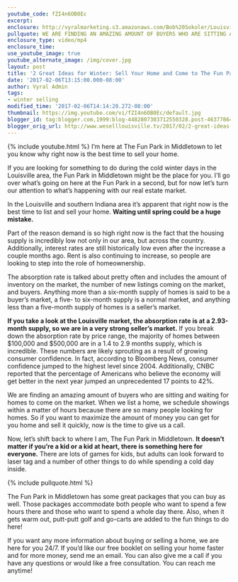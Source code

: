 ```yaml
---
youtube_code: fZI4n6OB0Ec
excerpt:
enclosure: http://vyralmarketing.s3.amazonaws.com/Bob%20Sokoler/Louisville%20Real%20Estate-%20Feb%201.mp4
pullquote: WE ARE FINDING AN AMAZING AMOUNT OF BUYERS WHO ARE SITTING AND WAITING FOR HOMES TO COME ON THE MARKET.
enclosure_type: video/mp4
enclosure_time:
use_youtube_image: true
youtube_alternate_image: /img/cover.jpg
layout: post
title: '2 Great Ideas for Winter: Sell Your Home and Come to The Fun Park'
date: '2017-02-06T13:15:00.000-08:00'
author: Vyral Admin
tags:
- winter selling
modified_time: '2017-02-06T14:14:20.272-08:00'
thumbnail: https://img.youtube.com/vi/fZI4n6OB0Ec/default.jpg
blogger_id: tag:blogger.com,1999:blog-4482807303712550328.post-4637786431924021959
blogger_orig_url: http://www.weselllouisville.tv/2017/02/2-great-ideas-for-winter-sell-your-home.html
---
```

{% include youtube.html %}
I’m here at The Fun Park in Middletown to let you know why right now is the best time to sell your home.

If you are looking for something to do during the cold winter days in the Louisville area, the Fun Park in Middletown might be the place for you. I’ll go over what’s going on here at the Fun Park in a second, but for now let’s turn our attention to what’s happening with our real estate market.

In the Louisville and southern Indiana area it’s apparent that right now is the best time to list and sell your home. **Waiting until spring could be a huge mistake.**

Part of the reason demand is so high right now is the fact that the housing supply is incredibly low not only in our area, but across the country. Additionally, interest rates are still historically low even after the increase a couple months ago. Rent is also continuing to increase, so people are looking to step into the role of homeownership.

The absorption rate is talked about pretty often and includes the amount of inventory on the market, the number of new listings coming on the market, and buyers. Anything more than a six-month supply of homes is said to be a buyer’s market, a five- to six-month supply is a normal market, and anything less than a five-month supply of homes is a seller’s market.

**If you take a look at the Louisville market, the absorption rate is at a 2.93-month supply, so we are in a very strong seller’s market.** If you break down the absorption rate by price range, the majority of homes between $100,000 and $500,000 are in a 1.4 to 2.9 months supply, which is incredible. These numbers are likely sprouting as a result of growing consumer confidence. In fact, according to Bloomberg News, consumer confidence jumped to the highest level since 2004. Additionally, CNBC reported that the percentage of Americans who believe the economy will get better in the next year jumped an unprecedented 17 points to 42%.

We are finding an amazing amount of buyers who are sitting and waiting for homes to come on the market. When we list a home, we schedule showings within a matter of hours because there are so many people looking for homes. So if you want to maximize the amount of money you can get for you home and sell it quickly, now is the time to give us a call.

Now, let’s shift back to where I am, The Fun Park in Middletown. **It doesn’t matter if you’re a kid or a kid at heart, there is something here for everyone.** There are lots of games for kids, but adults can look forward to laser tag and a number of other things to do while spending a cold day inside.

{% include pullquote.html %}

The Fun Park in Middletown has some great packages that you can buy as well. Those packages accommodate both people who want to spend a few hours there and those who want to spend a whole day there. Also, when it gets warm out, putt-putt golf and go-carts are added to the fun things to do here!

If you want any more information about buying or selling a home, we are here for you 24/7. If you’d like our free booklet on selling your home faster and for more money, send me an email. You can also give me a call if you have any questions or would like a free consultation. You can reach me anytime!
